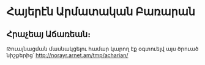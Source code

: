 # Հայերէն Արմատական Բառարան
## Հրաչեայ Աճառեան։

Թուայնացման մասնակցելու համար կարող էք օգտուելվ այս ծրուած նիշքերից՝ http://norayr.arnet.am/tmp/acharian/
